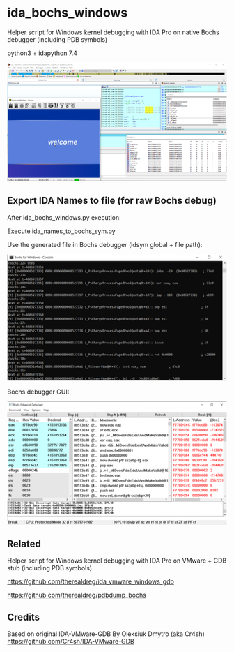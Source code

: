 # ida_bochs_windows
Helper script for Windows kernel debugging with IDA Pro on native Bochs debugger (including PDB symbols)

python3 + idapython 7.4

![bochimage](img/bochimage.png)

## Export IDA Names to file (for raw Bochs debug)

After ida_bochs_windows.py execution:

Execute ida_names_to_bochs_sym.py

Use the generated file in Bochs debugger (ldsym global + file path):

![names](img/names.png)

Bochs debugger GUI:

![debugui](img/debugui.png)

## Related 

Helper script for Windows kernel debugging with IDA Pro on VMware + GDB stub (including PDB symbols)

https://github.com/therealdreg/ida_vmware_windows_gdb

https://github.com/therealdreg/pdbdump_bochs

## Credits

Based on original IDA-VMware-GDB By Oleksiuk Dmytro (aka Cr4sh) https://github.com/Cr4sh/IDA-VMware-GDB

